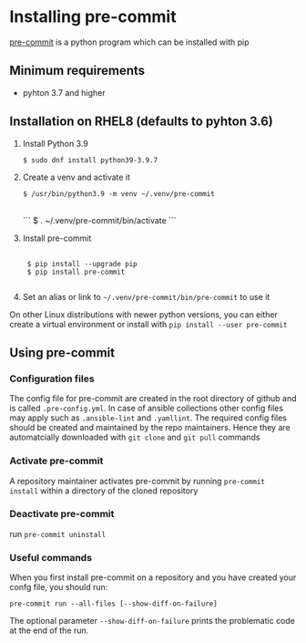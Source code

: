 # Installing pre-commit

[pre-commit](https://pre-commit.com) is a python program which can be installed with pip

## Minimum requirements

- pyhton 3.7 and higher

## Installation on RHEL8 (defaults to pyhton 3.6)

1. Install Python 3.9   

    ```
    $ sudo dnf install python39-3.9.7
    ```

2. Create a venv and activate it

    ```
    $ /usr/bin/python3.9 -m venv ~/.venv/pre-commit 
    ```
    <BR>
    ```
    $ . ~/.venv/pre-commit/bin/activate
    ```

3. Install pre-commit
    
    <pre> <code>
    $ pip install --upgrade pip
    $ pip install pre-commit
    </code></pre>

4. Set an alias or link to `~/.venv/pre-commit/bin/pre-commit` to use it

On other Linux distributions with newer python versions, you can either create a virtual environment or install with `pip install --user pre-commit`

## Using pre-commit

### Configuration files

The config file for pre-commit are created in the root directory of github and is called `.pre-config.yml`. 
In case of ansible collections other config files may apply such as `.ansible-lint` and `.yamllint`. 
The required config files should be created and maintained by the repo maintainers.
Hence they are automatcially downloaded with `git clone` and `git pull` commands

### Activate pre-commit
A repository maintainer activates pre-commit by running `pre-commit install` within a directory of the cloned repository

### Deactivate pre-commit
run `pre-commit uninstall` 

### Useful commands

When you first install pre-commit on a repository and you have created your confg file, you should run:

```
pre-commit run --all-files [--show-diff-on-failure]
```

The optional parameter `--show-diff-on-failure` prints the problematic code at the end of the run.